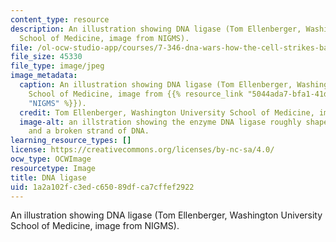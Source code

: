 ```yaml
---
content_type: resource
description: An illustration showing DNA ligase (Tom Ellenberger, Washington University
  School of Medicine, image from NIGMS).
file: /ol-ocw-studio-app/courses/7-346-dna-wars-how-the-cell-strikes-back-to-avoid-disease-after-attacks-on-dna-fall-2013/1a2a102fc3edc65089dfca7cffef2922_7-346f13.jpg
file_size: 45330
file_type: image/jpeg
image_metadata:
  caption: An illustration showing DNA ligase (Tom Ellenberger, Washington University
    School of Medicine, image from {{% resource_link "5044ada7-bfa1-41d9-9a86-52f7980fdc23"
    "NIGMS" %}}).
  credit: Tom Ellenberger, Washington University School of Medicine, image from NIGMS
  image-alt: an illstration showing the enzyme DNA ligase roughly shaped like a semicircle,
    and a broken strand of DNA.
learning_resource_types: []
license: https://creativecommons.org/licenses/by-nc-sa/4.0/
ocw_type: OCWImage
resourcetype: Image
title: DNA ligase
uid: 1a2a102f-c3ed-c650-89df-ca7cffef2922
---
```

An illustration showing DNA ligase (Tom Ellenberger, Washington University School of Medicine, image from NIGMS).